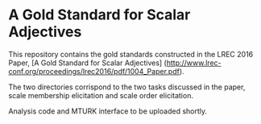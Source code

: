 # A Gold Standard for Scalar Adjectives

This repository contains the gold standards constructed in the LREC 2016 Paper, [A Gold Standard for Scalar Adjectives] (http://www.lrec-conf.org/proceedings/lrec2016/pdf/1004_Paper.pdf). 

The two directories corrispond to the two tasks discussed in the paper, scale membership elicitation and scale order elicitation. 

Analysis code and MTURK interface to be uploaded shortly.
